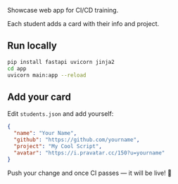 Showcase web app for CI/CD training.

Each student adds a card with their info and project.

## Run locally
```bash
pip install fastapi uvicorn jinja2
cd app
uvicorn main:app --reload
```

## Add your card
Edit `students.json` and add yourself:
```json
{
  "name": "Your Name",
  "github": "https://github.com/yourname",
  "project": "My Cool Script",
  "avatar": "https://i.pravatar.cc/150?u=yourname"
}
```

Push your change and once CI passes — it will be live! 🚀
